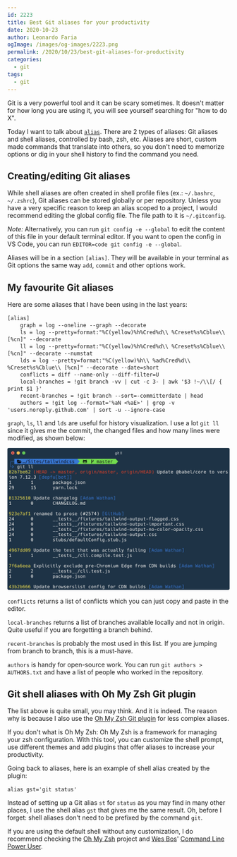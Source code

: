 ```yaml
---
id: 2223
title: Best Git aliases for your productivity
date: 2020-10-23
author: Leonardo Faria
ogImage: /images/og-images/2223.png
permalink: /2020/10/23/best-git-aliases-for-productivity
categories:
  - git
tags:
  - git
---
```


Git is a very powerful tool and it can be scary sometimes. It doesn't matter for how long you are using it, you will see yourself searching for "how to do X".

Today I want to talk about [`alias`](https://git-scm.com/book/en/v2/Git-Basics-Git-Aliases). There are 2 types of aliases: Git aliases and shell aliases, controlled by bash, zsh, etc. Aliases are short, custom made commands that translate into others, so you don't need to memorize options or dig in your shell history to find the command you need.

## Creating/editing Git aliases

While shell aliases are often created in shell profile files (ex.: `~/.bashrc`, `~/.zshrc`), Git aliases can be stored globally or per repository. Unless you have a very specific reason to keep an alias scoped to a project, I would recommend editing the global config file. The file path to it is `~/.gitconfig`. 

_Note:_ Alternatively, you can run `git config -e --global` to edit the content of this file in your default terminal editor. If you want to open the config in VS Code, you can run `EDITOR=code git config -e --global`.

Aliases will be in a section `[alias]`. They will be available in your terminal as Git options the same way `add`, `commit` and other options work. 

## My favourite Git aliases

Here are some aliases that I have been using in the last years:

```shell
[alias]
	graph = log --oneline --graph --decorate
	ls = log --pretty=format:"%C(yellow)%h%Cred%d\\ %Creset%s%Cblue\\ [%cn]" --decorate
	ll = log --pretty=format:"%C(yellow)%h%Cred%d\\ %Creset%s%Cblue\\ [%cn]" --decorate --numstat
	lds = log --pretty=format:"%C(yellow)%h\\ %ad%Cred%d\\ %Creset%s%Cblue\\ [%cn]" --decorate --date=short
	conflicts = diff --name-only --diff-filter=U
	local-branches = !git branch -vv | cut -c 3- | awk '$3 !~/\\[/ { print $1 }'
	recent-branches = !git branch --sort=-committerdate | head
	authors = !git log --format='%aN <%aE>' | grep -v 'users.noreply.github.com' | sort -u --ignore-case
```

`graph`, `ls`, `ll` and `lds` are useful for history visualization. I use a lot `git ll` since it gives me the commit, the changed files and how many lines were modified, as shown below: 

![git ll example in the Tailwind CSS repository](/wp-content/uploads/2020/10/git-ll.jpg)

`conflicts` returns a list of conflicts which you can just copy and paste in the editor. 

`local-branches` returns a list of branches available locally and not in origin. Quite useful if you are forgetting a branch behind.

`recent-branches` is probably the most used in this list. If you are jumping from branch to branch, this is a must-have.

`authors` is handy for open-source work. You can run `git authors > AUTHORS.txt` and have a list of people who worked in the repository.

## Git shell aliases with Oh My Zsh Git plugin

The list above is quite small, you may think. And it is indeed. The reason why is because I also use the [Oh My Zsh Git plugin](https://github.com/ohmyzsh/ohmyzsh/blob/master/plugins/git/git.plugin.zsh) for less complex aliases. 

If you don't what is Oh My Zsh: Oh My Zsh is a framework for managing your zsh configuration. With this tool, you can customize the shell prompt, use different themes and add plugins that offer aliases to increase your productivity.

Going back to aliases, here is an example of shell alias created by the plugin:

```shell
alias gst='git status'
```

Instead of setting up a Git alias `st` for `status` as you may find in many other places, I use the shell alias `gst` that gives me the same result. Oh, before I forget: shell aliases don't need to be prefixed by the command `git`.

If you are using the default shell without any customization, I do recommend checking the [Oh My Zsh](https://github.com/ohmyzsh/ohmyzsh/) project and [Wes Bos](https://wesbos.com/)' [Command Line Power User](https://commandlinepoweruser.com/).
